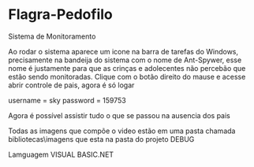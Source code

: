 # Flagra-Pedofilo
Sistema de Monitoramento

Ao rodar o sistema aparece um icone na barra de tarefas do Windows, precisamente na bandeija do sistema com o nome de Ant-Spywer, esse nome é justamente para que as crinças e adolecentes não percebão que estão sendo monitoradas.
Clique com o botão direito do mause e acesse abrir controle de pais, agora é só logar

username = sky
password = 159753

Agora é possível assistir tudo o que se passou na ausencia dos pais

Todas as imagens que compõe o video estão em uma pasta chamada bibliotecas\imagens que esta na pasta do projeto DEBUG



 Lamguagem VISUAL BASIC.NET

